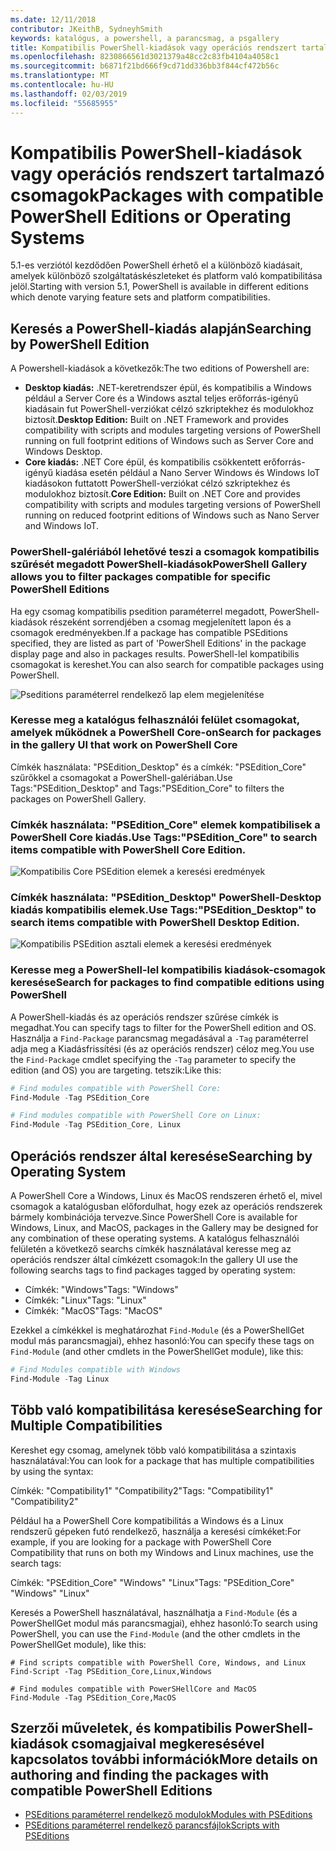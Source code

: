 ```yaml
---
ms.date: 12/11/2018
contributor: JKeithB, SydneyhSmith
keywords: katalógus, a powershell, a parancsmag, a psgallery
title: Kompatibilis PowerShell-kiadások vagy operációs rendszert tartalmazó csomagok
ms.openlocfilehash: 8230866561d3021379a48cc2c83fb4104a4058c1
ms.sourcegitcommit: b6871f21bd666f9cd71dd336bb3f844cf472b56c
ms.translationtype: MT
ms.contentlocale: hu-HU
ms.lasthandoff: 02/03/2019
ms.locfileid: "55685955"
---
```

# <a name="packages-with-compatible-powershell-editions-or-operating-systems"></a><span data-ttu-id="77705-103">Kompatibilis PowerShell-kiadások vagy operációs rendszert tartalmazó csomagok</span><span class="sxs-lookup"><span data-stu-id="77705-103">Packages with compatible PowerShell Editions or Operating Systems</span></span>

<span data-ttu-id="77705-104">5.1-es verziótól kezdődően PowerShell érhető el a különböző kiadásait, amelyek különböző szolgáltatáskészleteket és platform való kompatibilitása jelöl.</span><span class="sxs-lookup"><span data-stu-id="77705-104">Starting with version 5.1, PowerShell is available in different editions which denote varying feature sets and platform compatibilities.</span></span>

## <a name="searching-by-powershell-edition"></a><span data-ttu-id="77705-105">Keresés a PowerShell-kiadás alapján</span><span class="sxs-lookup"><span data-stu-id="77705-105">Searching by PowerShell Edition</span></span> 
<span data-ttu-id="77705-106">A Powershell-kiadások a következők:</span><span class="sxs-lookup"><span data-stu-id="77705-106">The two editions of Powershell are:</span></span>
- <span data-ttu-id="77705-107">**Desktop kiadás:** .NET-keretrendszer épül, és kompatibilis a Windows például a Server Core és a Windows asztal teljes erőforrás-igényű kiadásain fut PowerShell-verziókat célzó szkriptekhez és modulokhoz biztosít.</span><span class="sxs-lookup"><span data-stu-id="77705-107">**Desktop Edition:** Built on .NET Framework and provides compatibility with scripts and modules targeting versions of PowerShell running on full footprint editions of Windows such as Server Core and Windows Desktop.</span></span>
- <span data-ttu-id="77705-108">**Core kiadás:** .NET Core épül, és kompatibilis csökkentett erőforrás-igényű kiadása esetén például a Nano Server Windows és Windows IoT kiadásokon futtatott PowerShell-verziókat célzó szkriptekhez és modulokhoz biztosít.</span><span class="sxs-lookup"><span data-stu-id="77705-108">**Core Edition:** Built on .NET Core and provides compatibility with scripts and modules targeting versions of PowerShell running on reduced footprint editions of Windows such as Nano Server and Windows IoT.</span></span>

### <a name="powershell-gallery-allows-you-to-filter-packages-compatible-for-specific-powershell-editions"></a><span data-ttu-id="77705-109">PowerShell-galériából lehetővé teszi a csomagok kompatibilis szűrését megadott PowerShell-kiadások</span><span class="sxs-lookup"><span data-stu-id="77705-109">PowerShell Gallery allows you to filter packages compatible for specific PowerShell Editions</span></span>

<span data-ttu-id="77705-110">Ha egy csomag kompatibilis psedition paraméterrel megadott, PowerShell-kiadások részeként sorrendjében a csomag megjelenített lapon és a csomagok eredményekben.</span><span class="sxs-lookup"><span data-stu-id="77705-110">If a package has compatible PSEditions specified, they are listed as part of 'PowerShell Editions' in the package display page and also in packages results.</span></span>
<span data-ttu-id="77705-111">PowerShell-lel kompatibilis csomagokat is kereshet.</span><span class="sxs-lookup"><span data-stu-id="77705-111">You can also search for compatible packages using PowerShell.</span></span>

![Pseditions paraméterrel rendelkező lap elem megjelenítése](../../Images/packagedisplaypagewithpseditions.PNG)

### <a name="search-for-packages-in-the-gallery-ui-that-work-on-powershell-core"></a><span data-ttu-id="77705-113">Keresse meg a katalógus felhasználói felület csomagokat, amelyek működnek a PowerShell Core-on</span><span class="sxs-lookup"><span data-stu-id="77705-113">Search for packages in the gallery UI that work on PowerShell Core</span></span>

<span data-ttu-id="77705-114">Címkék használata: "PSEdition_Desktop" és a címkék: "PSEdition_Core" szűrőkkel a csomagokat a PowerShell-galériában.</span><span class="sxs-lookup"><span data-stu-id="77705-114">Use Tags:"PSEdition_Desktop" and Tags:"PSEdition_Core" to filters the packages on PowerShell Gallery.</span></span>

### <a name="use-tagspseditioncore-to-search-items-compatible-with-powershell-core-edition"></a><span data-ttu-id="77705-115">Címkék használata: "PSEdition_Core" elemek kompatibilisek a PowerShell Core kiadás.</span><span class="sxs-lookup"><span data-stu-id="77705-115">Use Tags:"PSEdition_Core" to search items compatible with PowerShell Core Edition.</span></span>

![Kompatibilis Core PSEdition elemek a keresési eredmények](../../Images/searchresultswithpseditions.PNG)

### <a name="use-tagspseditiondesktop-to-search-items-compatible-with-powershell-desktop-edition"></a><span data-ttu-id="77705-117">Címkék használata: "PSEdition_Desktop" PowerShell-Desktop kiadás kompatibilis elemek.</span><span class="sxs-lookup"><span data-stu-id="77705-117">Use Tags:"PSEdition_Desktop" to search items compatible with PowerShell Desktop Edition.</span></span>

![Kompatibilis PSEdition asztali elemek a keresési eredmények](../../Images/searchresultswithpseditionsdesktop.PNG)

### <a name="search-for-packages-to-find-compatible-editions-using-powershell"></a><span data-ttu-id="77705-119">Keresse meg a PowerShell-lel kompatibilis kiadások-csomagok keresése</span><span class="sxs-lookup"><span data-stu-id="77705-119">Search for packages to find compatible editions using PowerShell</span></span>
<span data-ttu-id="77705-120">A PowerShell-kiadás és az operációs rendszer szűrése címkék is megadhat.</span><span class="sxs-lookup"><span data-stu-id="77705-120">You can specify tags to filter for the PowerShell edition and OS.</span></span> <span data-ttu-id="77705-121">Használja a `Find-Package` parancsmag megadásával a `-Tag` paraméterrel adja meg a Kiadásfrissítési (és az operációs rendszer) céloz meg.</span><span class="sxs-lookup"><span data-stu-id="77705-121">You use the `Find-Package` cmdlet specifying the `-Tag` parameter to specify the edition (and OS) you are targeting.</span></span>
<span data-ttu-id="77705-122">tetszik:</span><span class="sxs-lookup"><span data-stu-id="77705-122">Like this:</span></span>

```powershell
# Find modules compatible with PowerShell Core:
Find-Module -Tag PSEdition_Core

# Find modules compatible with PowerShell Core on Linux:
Find-Module -Tag PSEdition_Core, Linux
```

## <a name="searching-by-operating-system"></a><span data-ttu-id="77705-123">Operációs rendszer által keresése</span><span class="sxs-lookup"><span data-stu-id="77705-123">Searching by Operating System</span></span> 

<span data-ttu-id="77705-124">A PowerShell Core a Windows, Linux és MacOS rendszeren érhető el, mivel csomagok a katalógusban előfordulhat, hogy ezek az operációs rendszerek bármely kombinációja tervezve.</span><span class="sxs-lookup"><span data-stu-id="77705-124">Since PowerShell Core is available for Windows, Linux, and MacOS, packages in the Gallery may be designed for any combination of these operating systems.</span></span> <span data-ttu-id="77705-125">A katalógus felhasználói felületén a következő searchs címkék használatával keresse meg az operációs rendszer által címkézett csomagok:</span><span class="sxs-lookup"><span data-stu-id="77705-125">In the gallery UI use the following searchs tags to find packages tagged by operating system:</span></span>

- <span data-ttu-id="77705-126">Címkék: "Windows"</span><span class="sxs-lookup"><span data-stu-id="77705-126">Tags: "Windows"</span></span>
- <span data-ttu-id="77705-127">Címkék: "Linux"</span><span class="sxs-lookup"><span data-stu-id="77705-127">Tags: "Linux"</span></span>
- <span data-ttu-id="77705-128">Címkék: "MacOS"</span><span class="sxs-lookup"><span data-stu-id="77705-128">Tags: "MacOS"</span></span> 

<span data-ttu-id="77705-129">Ezekkel a címkékkel is meghatározhat `Find-Module` (és a PowerShellGet modul más parancsmagjai), ehhez hasonló:</span><span class="sxs-lookup"><span data-stu-id="77705-129">You can specify these tags on `Find-Module` (and other cmdlets in the PowerShellGet module), like this:</span></span>

```powershell
# Find Modules compatible with Windows
Find-Module -Tag Linux
```

## <a name="searching-for-multiple-compatibilities"></a><span data-ttu-id="77705-130">Több való kompatibilitása keresése</span><span class="sxs-lookup"><span data-stu-id="77705-130">Searching for Multiple Compatibilities</span></span>

<span data-ttu-id="77705-131">Kereshet egy csomag, amelynek több való kompatibilitása a szintaxis használatával:</span><span class="sxs-lookup"><span data-stu-id="77705-131">You can look for a package that has multiple compatibilities by using the syntax:</span></span> 

<span data-ttu-id="77705-132">Címkék: "Compatibility1" "Compatibility2"</span><span class="sxs-lookup"><span data-stu-id="77705-132">Tags: "Compatibility1" "Compatibility2"</span></span> 

<span data-ttu-id="77705-133">Például ha a PowerShell Core kompatibilitás a Windows és a Linux rendszerű gépeken futó rendelkező, használja a keresési címkéket:</span><span class="sxs-lookup"><span data-stu-id="77705-133">For example, if you are looking for a package with PowerShell Core Compatibility that runs on both my Windows and Linux machines, use the search tags:</span></span>

<span data-ttu-id="77705-134">Címkék: "PSEdition_Core" "Windows" "Linux"</span><span class="sxs-lookup"><span data-stu-id="77705-134">Tags: "PSEdition_Core" "Windows" "Linux"</span></span> 

<span data-ttu-id="77705-135">Keresés a PowerShell használatával, használhatja a `Find-Module` (és a PowerShellGet modul más parancsmagjai), ehhez hasonló:</span><span class="sxs-lookup"><span data-stu-id="77705-135">To search using PowerShell, you can use the `Find-Module` (and the other cmdlets in the PowerShellGet module), like this:</span></span>

```powewrshell
# Find scripts compatible with PowerShell Core, Windows, and Linux
Find-Script -Tag PSEdition_Core,Linux,Windows

# Find modules compatible with PowerSHellCore and MacOS
Find-Module -Tag PSEdition_Core,MacOS
```

## <a name="more-details-on-authoring-and-finding-the-packages-with-compatible-powershell-editions"></a><span data-ttu-id="77705-136">Szerzői műveletek, és kompatibilis PowerShell-kiadások csomagjaival megkeresésével kapcsolatos további információk</span><span class="sxs-lookup"><span data-stu-id="77705-136">More details on authoring and finding the packages with compatible PowerShell Editions</span></span>

- [<span data-ttu-id="77705-137">PSEditions paraméterrel rendelkező modulok</span><span class="sxs-lookup"><span data-stu-id="77705-137">Modules with PSEditions</span></span>](../../concepts/module-psedition-support.md)
- [<span data-ttu-id="77705-138">PSEditions paraméterrel rendelkező parancsfájlok</span><span class="sxs-lookup"><span data-stu-id="77705-138">Scripts with PSEditions</span></span>](../../concepts/script-psedition-support.md)
